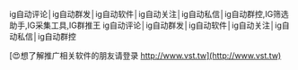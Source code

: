 ig自动评论│ig自动群发│ig自动软件│ig自动关注│ig自动私信│ig自动群控,IG筛选助手,IG采集工具,IG群推王
ig自动评论│ig自动群发│ig自动软件│ig自动关注│ig自动私信│ig自动群控

[😍想了解推广相关软件的朋友请登录 http://www.vst.tw](http://www.vst.tw)



